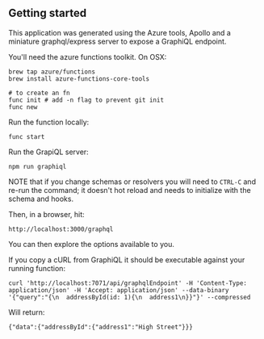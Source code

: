 ## Getting started

This application was generated using the Azure tools, Apollo and a miniature graphql/express server to expose a GraphiQL endpoint. 

You'll need the azure functions toolkit. On OSX:

    brew tap azure/functions
    brew install azure-functions-core-tools

    # to create an fn
    func init # add -n flag to prevent git init
    func new

Run the function locally:

    func start 

Run the GrapiQL server:

    npm run graphiql

NOTE that if you change schemas or resolvers you will need to `CTRL-C` and re-run the command; it doesn't hot reload and needs to initialize with the schema and hooks.

Then, in a browser, hit:

    http://localhost:3000/graphql

You can then explore the options available to you. 

If you copy a cURL from GraphiQL it should be executable against your running function:

```
curl 'http://localhost:7071/api/graphqlEndpoint' -H 'Content-Type: application/json' -H 'Accept: application/json' --data-binary '{"query":"{\n  addressById(id: 1){\n  address1\n}}"}' --compressed
```

Will return:

```
{"data":{"addressById":{"address1":"High Street"}}}
```

